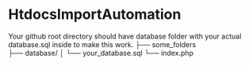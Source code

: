 # HtdocsImportAutomation

Your github root directory should have database folder with your actual database.sql inside to make this work.
├── some_folders    
├── database/
│   └── your_database.sql
└── index.php            
